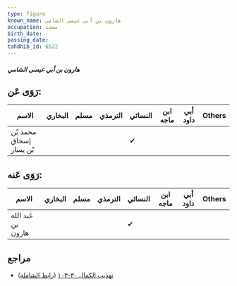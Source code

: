 ```yaml
---
type: figure
known_name: هارون بن أبي عيسى الشامي
occupation: محدث
birth_date:
passing_date:
tahdhib_id: 6522
---
```

##### هارون بن أبي عيسى الشامي

## رَوَى عَن:
| الاسم                   | البخاري | مسلم | الترمذي | النسائي | ابن ماجه | أبي داود | Others |
| ----------------------- | ------- | ---- | ------- | ------- | -------- | -------- | ------ |
| محمد بْن إسحاق بْن يسار |         |      |         | ✔       |          |          |        |
## رَوَى عَنه:
| الاسم              | البخاري | مسلم | الترمذي | النسائي | ابن ماجه | أبي داود | Others |
| ------------------ | ------- | ---- | ------- | ------- | -------- | -------- | ------ |
| عَبد الله بن هارون |         |      |         | ✔       |          |          |        |
## مراجع
- [تهذيب الكمال ٣٠-١٠٣](obsidian://open?vault=Tahdhib-al-Kamal&file=Figures/٦٥٢٢-هارون%20بن%20أبي%20عيسى%20الشامي) ([رابط الشاملة](https://shamela.ws/book/3722/16169))